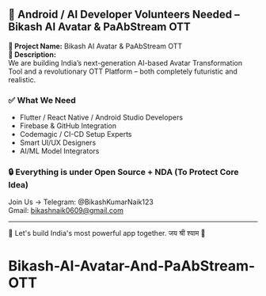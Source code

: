 ## 📢 Android / AI Developer Volunteers Needed – Bikash AI Avatar & PaAbStream OTT

**🔹 Project Name:** Bikash AI Avatar & PaAbStream OTT  
**🔹 Description:**  
We are building India’s next-generation AI-based Avatar Transformation Tool and a revolutionary OTT Platform – both completely futuristic and realistic.

### ✅ What We Need
- Flutter / React Native / Android Studio Developers
- Firebase & GitHub Integration
- Codemagic / CI-CD Setup Experts
- Smart UI/UX Designers
- AI/ML Model Integrators

### 🔒 Everything is under Open Source + NDA (To Protect Core Idea)

Join Us → Telegram: @BikashKumarNaik123  
Gmail: bikashnaik0609@gmail.com

---

🚀 Let's build India's most powerful app together. जय श्री श्याम 🙏
# Bikash-AI-Avatar-And-PaAbStream-OTT
